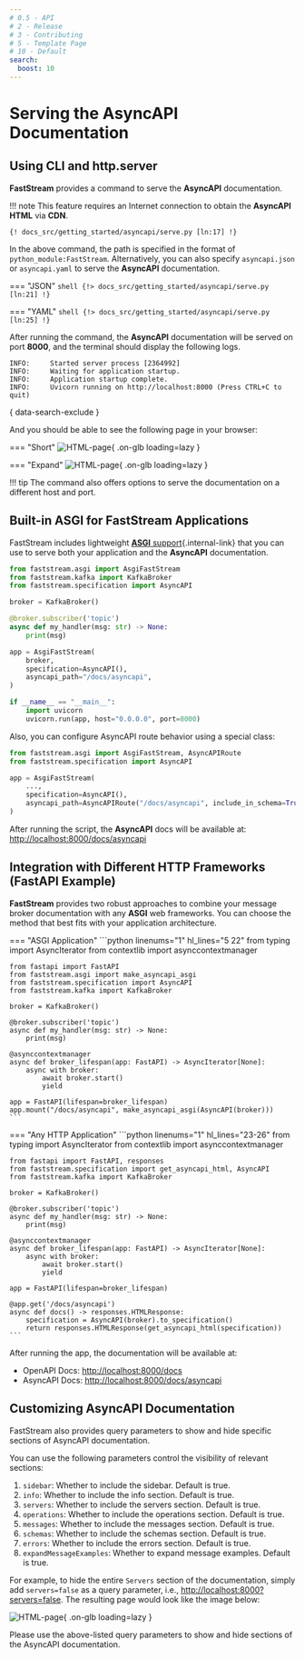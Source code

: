 ```yaml
---
# 0.5 - API
# 2 - Release
# 3 - Contributing
# 5 - Template Page
# 10 - Default
search:
  boost: 10
---
```


# Serving the AsyncAPI Documentation

## Using CLI and http.server

**FastStream** provides a command to serve the **AsyncAPI** documentation.

!!! note
    This feature requires an Internet connection to obtain the **AsyncAPI HTML** via **CDN**.

```shell
{! docs_src/getting_started/asyncapi/serve.py [ln:17] !}
```

In the above command, the path is specified in the format of `python_module:FastStream`. Alternatively, you can also specify `asyncapi.json` or `asyncapi.yaml` to serve the **AsyncAPI** documentation.

=== "JSON"
    ```shell
    {!> docs_src/getting_started/asyncapi/serve.py [ln:21] !}
    ```

=== "YAML"
    ```shell
    {!> docs_src/getting_started/asyncapi/serve.py [ln:25] !}
    ```

After running the command, the **AsyncAPI** documentation will be served on port **8000**, and the terminal should display the following logs.

```{.shell .no-copy}
INFO:     Started server process [2364992]
INFO:     Waiting for application startup.
INFO:     Application startup complete.
INFO:     Uvicorn running on http://localhost:8000 (Press CTRL+C to quit)
```
{ data-search-exclude }

And you should be able to see the following page in your browser:

=== "Short"
    ![HTML-page](../../../assets/img/AsyncAPI-basic-html-short.png){ .on-glb loading=lazy }

=== "Expand"
    ![HTML-page](../../../assets/img/AsyncAPI-basic-html-full.png){ .on-glb loading=lazy }

!!! tip
    The command also offers options to serve the documentation on a different host and port.

## Built-in ASGI for FastStream Applications

FastStream includes lightweight [**ASGI** support](../asgi.md){.internal-link} that you can use to serve both your application and the **AsyncAPI** documentation.

```python linenums="1" hl_lines="1 3 11-15"
from faststream.asgi import AsgiFastStream
from faststream.kafka import KafkaBroker
from faststream.specification import AsyncAPI

broker = KafkaBroker()

@broker.subscriber('topic')
async def my_handler(msg: str) -> None:
    print(msg)

app = AsgiFastStream(
    broker,
    specification=AsyncAPI(),
    asyncapi_path="/docs/asyncapi",
)

if __name__ == "__main__":
    import uvicorn
    uvicorn.run(app, host="0.0.0.0", port=8000)
```

Also, you can configure AsyncAPI route behavior using a special class:

```python linenums="1" hl_lines="1 7"
from faststream.asgi import AsgiFastStream, AsyncAPIRoute
from faststream.specification import AsyncAPI

app = AsgiFastStream(
    ...,
    specification=AsyncAPI(),
    asyncapi_path=AsyncAPIRoute("/docs/asyncapi", include_in_schema=True),
)
```

After running the script, the **AsyncAPI** docs will be available at: <http://localhost:8000/docs/asyncapi>

## Integration with Different HTTP Frameworks (**FastAPI** Example)

**FastStream** provides two robust approaches to combine your message broker documentation with any **ASGI** web frameworks.
You can choose the method that best fits with your application architecture.

=== "ASGI Application"
    ```python linenums="1" hl_lines="5 22"
    from typing import AsyncIterator
    from contextlib import asynccontextmanager

    from fastapi import FastAPI
    from faststream.asgi import make_asyncapi_asgi
    from faststream.specification import AsyncAPI
    from faststream.kafka import KafkaBroker

    broker = KafkaBroker()

    @broker.subscriber('topic')
    async def my_handler(msg: str) -> None:
        print(msg)

    @asynccontextmanager
    async def broker_lifespan(app: FastAPI) -> AsyncIterator[None]:
        async with broker:
            await broker.start()
            yield

    app = FastAPI(lifespan=broker_lifespan)
    app.mount("/docs/asyncapi", make_asyncapi_asgi(AsyncAPI(broker)))
    ```

=== "Any HTTP Application"
    ```python linenums="1" hl_lines="23-26"
    from typing import AsyncIterator
    from contextlib import asynccontextmanager

    from fastapi import FastAPI, responses
    from faststream.specification import get_asyncapi_html, AsyncAPI
    from faststream.kafka import KafkaBroker

    broker = KafkaBroker()

    @broker.subscriber('topic')
    async def my_handler(msg: str) -> None:
        print(msg)

    @asynccontextmanager
    async def broker_lifespan(app: FastAPI) -> AsyncIterator[None]:
        async with broker:
            await broker.start()
            yield

    app = FastAPI(lifespan=broker_lifespan)

    @app.get('/docs/asyncapi')
    async def docs() -> responses.HTMLResponse:
        specification = AsyncAPI(broker).to_specification()
        return responses.HTMLResponse(get_asyncapi_html(specification))
    ```

After running the app, the documentation will be available at:

* OpenAPI Docs: <http://localhost:8000/docs>
* AsyncAPI Docs: <http://localhost:8000/docs/asyncapi>

## Customizing AsyncAPI Documentation

FastStream also provides query parameters to show and hide specific sections of AsyncAPI documentation.

You can use the following parameters control the visibility of relevant sections:

1. `sidebar`: Whether to include the sidebar. Default is true.
1. `info`: Whether to include the info section. Default is true.
1. `servers`: Whether to include the servers section. Default is true.
1. `operations`: Whether to include the operations section. Default is true.
1. `messages`: Whether to include the messages section. Default is true.
1. `schemas`: Whether to include the schemas section. Default is true.
1. `errors`: Whether to include the errors section. Default is true.
1. `expandMessageExamples`: Whether to expand message examples. Default is true.

For example, to hide the entire `Servers` section of the documentation, simply add `servers=false` as a query parameter, i.e., <http://localhost:8000?servers=false>. The resulting page would look like the image below:

![HTML-page](../../../assets/img/AsyncAPI-hidden-servers.png){ .on-glb loading=lazy }

Please use the above-listed query parameters to show and hide sections of the AsyncAPI documentation.
